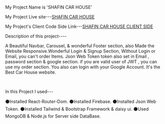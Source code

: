 
My Project Name is 'SHAFIN CAR HOUSE'

My Project Live site---[SHAFIN CAR HOUSE](https://shafin-car-house.netlify.app/)

My Project's Client Code Side Link---[SHAFIN CAR HOUSE CLIENT SIDE](https://github.com/programming-hero-web-course1/manufacturer-website-client-side-shafin009)

Description of this project----
<br/>

A Beautiful Navbar, Carousel, & wonderful Footer section, also Made the Website Responsive.Wonderful Login & Signup Section, Without Login or Email, you can't order Items. Json Web Token token also set in Email , password section & google section. if you are valid user of JWT , you can use my order section. You also can login with your Google Account. It's the Best Car House website. 


<br/>

In this Project I used---
<br/>

⚫Installed React-Router-Dom.
⚫Installed Firebase.
⚫Installed Json Web Token.
⚫Installed Tailwind & Bootstrap Framework & daisy ui.
⚫Used MongoDB & Node.js for Server side DataBase.


